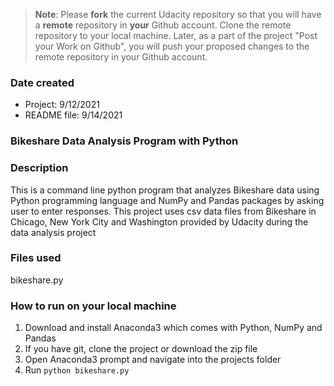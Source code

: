 >**Note**: Please **fork** the current Udacity repository so that you will have a **remote** repository in **your** Github account. Clone the remote repository to your local machine. Later, as a part of the project "Post your Work on Github", you will push your proposed changes to the remote repository in your Github account.

### Date created
* Project: 9/12/2021
* README file: 9/14/2021

### Bikeshare Data Analysis Program with Python

### Description
This is a command line python program that analyzes Bikeshare data using Python programming language and NumPy and Pandas packages by asking user to enter responses. This project uses csv data files from Bikeshare in Chicago, New York City and Washington provided by Udacity during the data analysis project

### Files used
bikeshare.py

### How to run on your local machine
1. Download and install Anaconda3 which comes with Python, NumPy and Pandas
2. If you have git, clone the project or download the zip file
3. Open Anaconda3 prompt and navigate into the projects folder
4. Run ```python bikeshare.py```


